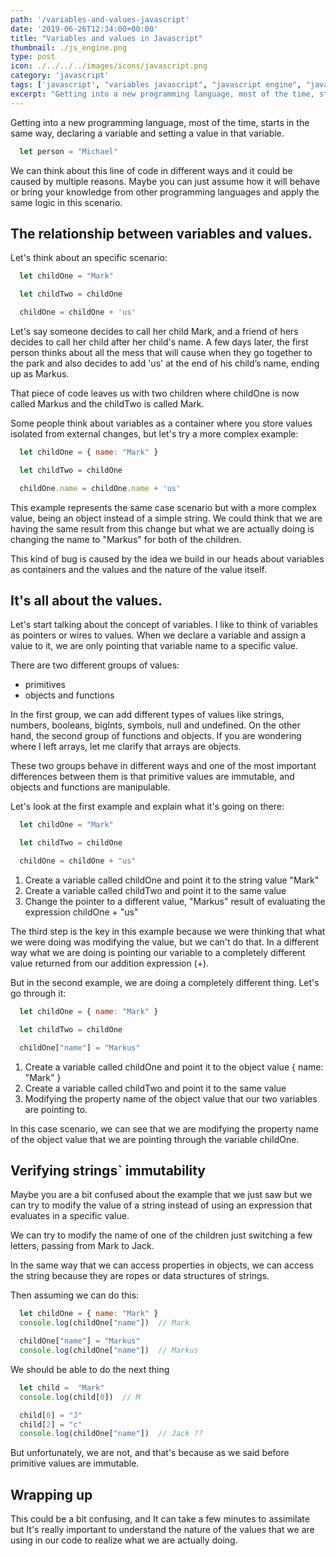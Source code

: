```yaml
---
path: '/variables-and-values-javascript'
date: '2019-06-26T12:34:00+00:00'
title: "Variables and values in Javascript"
thumbnail: ./js_engine.png
type: post
icon: ./../../../images/icons/javascript.png
category: 'javascript'
tags: ['javascript', "variables javascript", "javascript engine", "javascript values"]
excerpt: "Getting into a new programming language, most of the time, starts in the same way, declaring a variable and setting a value in that variable and it's really important to know how they work together."
---
```


Getting into a new programming language, most of the time, starts in the same way, declaring a variable and setting a value in that variable. 

```javascript
  let person = "Michael" 
```

We can think about this line of code in different ways and it could be caused by multiple reasons. Maybe you can just assume how it will behave or bring your knowledge from other programming languages and apply the same logic in this scenario.

## The relationship between variables and values.

Let's think about an specific scenario:

```javascript
  let childOne = "Mark"

  let childTwo = childOne

  childOne = childOne + 'us' 
```

Let's say someone decides to call her child Mark, and a friend of hers decides to call her child after her child's name. A few days later, the first person thinks about all the mess that will cause when they go together to the park and also decides to add 'us' at the end of his child’s name, ending up as Markus.

That piece of code leaves us with two children where childOne is now called Markus and the childTwo is called Mark. 

Some people think about variables as a container where you store values isolated from external changes, but let's try a more complex example:

```javascript
  let childOne = { name: "Mark" }

  let childTwo = childOne

  childOne.name = childOne.name + 'us'
```

This example represents the same case scenario but with a more complex value, being an object instead of a simple string. We could think that we are having the same result from this change but what we are actually doing is changing the name to "Markus" for both of the children.

This kind of bug is caused by the idea we build in our heads about variables as containers and the values and the nature of the value itself. 

## It's all about the values.

Let's start talking about the concept of variables. I like to think of variables as pointers or wires to values. When we declare a variable and assign a value to it, we are only pointing that variable name to a specific value.

There are two different groups of values:

* primitives
* objects and functions

In the first group, we can add different types of values like strings, numbers, booleans, bigInts, symbols, null and undefined. On the other hand, the second group of functions and objects. If you are wondering where I left arrays, let me clarify that arrays are objects.

These two groups behave in different ways and one of the most important differences between them is that primitive values are immutable, and objects and functions are manipulable.

Let's look at the first example and explain what it's going on there:

```javascript
  let childOne = "Mark"

  let childTwo = childOne

  childOne = childOne + "us" 
```

1. Create a variable called childOne and point it to the string value "Mark"
2. Create a variable called childTwo and point it to the same value
3. Change the pointer to a different value, "Markus" result of evaluating the expression childOne + "us"

The third step is the key in this example because we were thinking that what we were doing was modifying the value, but we can't do that. In a different way what we are doing is pointing our variable to a completely different value returned from our addition expression (+).


But in the second example, we are doing a completely different thing. Let's go through it: 

```javascript
  let childOne = { name: "Mark" }

  let childTwo = childOne

  childOne["name"] = "Markus"
```

1. Create a variable called childOne and point it to the object value { name: "Mark" }
2. Create a variable called childTwo and point it to the same value
3. Modifying the property name of the object value that our two variables are pointing to.

In this case scenario, we can see that we are modifying the property name of the object value that we are pointing through the variable childOne. 

## Verifying strings` immutability

Maybe you are a bit confused about the example that we just saw but we can try to modify the value of a string instead of using an expression that evaluates in a specific value.

We can try to modify the name of one of the children just switching a few letters, passing from Mark to Jack.

In the same way that we can access properties in objects, we can access the string because they are ropes or data structures of strings. 

Then assuming we can do this:

```javascript
  let childOne = { name: "Mark" }
  console.log(childOne["name"])  // Mark

  childOne["name"] = "Markus"
  console.log(childOne["name"])  // Markus
```

We should be able to do the next thing

```javascript
  let child =  "Mark"
  console.log(child[0])  // M

  child[0] = "J"
  child[2] = "c"
  console.log(childOne["name"])  // Jack ??
```

But unfortunately, we are not, and that's because as we said before primitive values are immutable.

## Wrapping up

This could be a bit confusing, and It can take a few minutes to assimilate but It's really important to understand the nature of the values that we are using in our code to realize what we are actually doing. 
